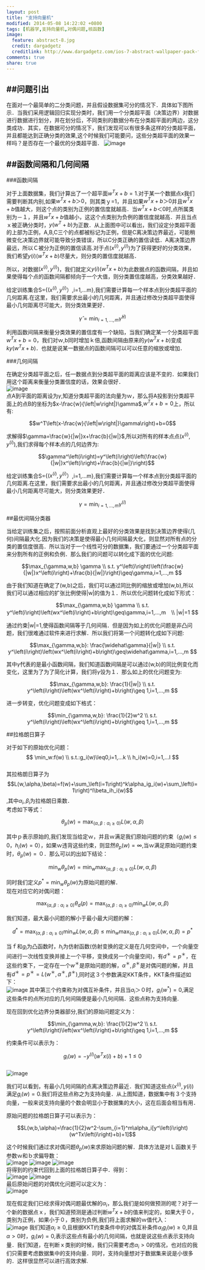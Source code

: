 ```yaml
---
layout: post
title: "支持向量机"
modified: 2014-05-08 14:22:02 +0800
tags: [机器学,支持向量机,对偶问题,核函数]
image:
  feature: abstract-8.jpg
  credit: dargadgetz
  creditlink: http://www.dargadgetz.com/ios-7-abstract-wallpaper-pack-for-iphone-5-and-ipod-touch-retina/
comments: true
share: true
---
```

##问题引出
--------------
在面对一个最简单的二分类问题，并且假设数据集可分的情况下．具体如下图所示．当我们采用逻辑回归实现分类时，我们用一个分类超平面（决策边界）对数据进行数据进行划分，并在划分后，不同类别的数据分布在分类超平面的两边，这分类成功．其实，在数据可分的情况下，我们发现可以有很多条这样的分类超平面，并且都能达到正确分类的效果,这个时候我们可能要问，这些分类超平面的效果一样吗？是否存在一个最优的分类超平面．
![image](../images/140508/1.png)

##函数间隔和几何间隔     
--------------

###函数间隔     

对于上面数据集，我们计算出了一个超平面$w^Tx+b=1$.对于某一个数据点x我们需要判断其内别,如果$w^Tx+b＞0$，则其类ｙ=1，并且如果$w^Tx+b＞0$并且$w^Tx+b$值越大，则这个点的类别为正例的置信度就越高．当$w^Tx+b＜0$时,点所属类别为－１，并且$w^Tx+b$值越小，这这个点类别为负例的置信度就越高．并且当点ｘ被正确分类时，$y(w^T+b)$为正数．从上面图中可以看出，我们设定分类超平面的上部为正例，A,B,C三个的点都被标记为正例，但是C离决策边界最近，可能稍微变化决策边界就可能导致分类错误，所以C分类正确的置信读低．A离决策边界最远，所以Ｃ被分为正例的置信读高.对于点$\left(x^\left(i\right),y^\left(i\right)\right)$为了获得更好的分类效果，我们希望$y\left(i\right)(w^Tx+b)$尽量大，则分类的置信度就越高．

所以，对数据$\left(x^\left(i\right),y^\left(i\right)\right)$，我们就定义$y\left(i\right)(w^Tx+b)$为此数据点的函数间隔，并且如果使得每个点的函数间隔都倾向于一个大值，则分类置信度越高，分类效果越好．   

给定训练集合S={($x^\left(i\right),y^\left(i\right)）$,i=1,...m},我们需要计算每一个样本点到分类超平面的几何距离.在这里，我们需要求出最小的几何距离，并且通过修改分类超平面使得最小几何距离尽可能大，则分类效果更好．     
     
$$\widehat{\gamma}=\min_{i=1,...,m}\widehat\gamma^\left(i\right)$$  

利用函数间隔来衡量分类效果的置信度有一个缺陷，当我们确定某一个分类超平面$w^Tx+b=0$，我们对ｗ,b同时增加ｋ倍,函数间隔由原来的$y\left(w^Tx+b\right)$变成$ky\left(w^Tx+b\right)$．也就是说某一数据点的函数间隔可以可以任意的缩放或增加．

###几何间隔      

在确定分类超平面之后，任一数据点到分类超平面的距离应该是不变的．如果我们用这个距离来衡量分类置信度的话，效果会很好．      
![image](../images/140508/2.png)    
点A到平面的距离设为$\gamma$,知道分类超平面的法向量为ｗ，那么将A投影到分类超平面上的点B的坐标为$x-\frac{w}{\left|w\right|}\gamma$,$w^Tx+b=0$上，所以有:        

$$w^T\left(x-\frac{w}{\left|w\right|}\gamma\right)+b=0$$        

求解得$\gamma=\frac{w}{|w|}x+\frac{b}{|w|}$,所以对所有的样本点点$\left(x^\left(i\right),y^\left(i\right)\right)$,我们求得每个样本点的几何边界为:      
 
$$\gamma^\left(i\right)=y^\left(i\right)\left(\frac{w}{|w|}x^\left(i\right)+\frac{b}{|w|}\right)$$      

给定训练集合S={($x^\left(i\right),y^\left(i\right)）$,i=1,...m},我们需要计算每一个样本点到分类超平面的几何距离.在这里，我们需要求出最小的几何距离，并且通过修改分类超平面使得最小几何距离尽可能大，则分类效果更好．        

$$\gamma=\min_{i=1,...,m}\gamma^\left(i\right)$$    

##最优间隔分类器    

当给定训练集之后，按照前面分析直观上最好的分类效果是找到决策边界使得(几何)间隔最大化.因为我们的决策是使得最小几何间隔最大化，则显然对所有点的分类的置信度很高．所以当对于一个线性可分的数据集，我们要通过一个分类超平面来分割所有的正例和负例．那么我们的问题可以转化成下面的优化问题:   

$$\max_{\gamma,w,b}   \gamma \\
 s.t.    y^\left(i\right)\left(\frac{w}{|w|}x^\left(i\right)+\frac{b}{|w|}\right)\geq\gamma,i=1,...,m
$$      

由于我们知道在确定了(w,b)之后，我们可以通过同比例的缩放或增加(w,b),所以我们可以通过相应的扩张比例使得|w|的值为１．所以优化问题转化成如下形式：     

$$\max_{\gamma,w,b}   \gamma \\
 s.t.    y^\left(i\right)\left(wx^\left(i\right)+b\right)\geq\gamma,i=1,...,m　\\
 |w|=1
$$  


通过约束|w|=1,使得函数间隔等于几何间隔．但是因为如上的优化问题是非凸问题，我们很难通过软件来进行求解．所以我们将第一个问题转化成如下问题:     

$$\max_{\gamma,w,b}:  \frac{\widehat\gamma}{|w|} \\
 s.t.    y^\left(i\right)\left(wx^\left(i\right)+b\right)\geq\widehat\gamma,i=1,...,m
$$      

其中$\widehat\gamma$代表的是最小函数间隔，我们知道函数间隔是可以通过(w,b)的同比例变化而变化，这里为了为了简化计算，我们将$\widehat\gamma$设为１．那么如上的优化问题变为:     

$$\max_{\gamma,w,b}:  \frac{1}{|w|} \\
 s.t.    y^\left(i\right)\left(wx^\left(i\right)+b\right)\geq 1,i=1,...,m
$$          

进一步转变，优化问题变成如下格式：       
     
$$\min_{\gamma,w,b}: \frac{1}{2}w^2 \\
 s.t.    y^\left(i\right)\left(wx^\left(i\right)+b\right)\geq 1,i=1,...,m
$$

##拉格朗日算子  

对于如下的原始优化问题：        
$$ \min_w:f(w) \\
s.t.:g_i(w)\leq0,i=1,...k  \\
h_i(w)=0,i=1,...l   
$$      
其拉格朗日算子为$$L(w,\alpha,\beta)=f(w)+\sum_\left(i=1\right)^k\alpha_ig_i(w)+\sum_\left(i=1\right)^l\beta_ih_i(w)$$,其中$\alpha_i,\beta_i$为拉格朗日乘数．        
考虑如下等式：     

$$\theta_p(w)=\max_\left(\alpha,\beta:\alpha_i\geq0\right)L(w,\alpha,\beta)$$    

其中ｐ表示原始的,我们发现当给定ｗ，并且ｗ满足我们原始问题的约束（$g_i(w)\leq0，h_i(w)=0$），如果ｗ违背这些约束，则显然$\theta_p(w)=\infty$,当ｗ满足原始问题约束时，$\theta_p(w)=０$．那么可以的出如下结论：  
       
$$\min_w\theta_p(w)=\min_w\max_\left(\alpha,\beta:\alpha_i\geq0\right)L(w,\alpha,\beta)$$       

同时我们定义$p^*=\min_w\theta_p(w)$为原始问题的解．     
现在对应它的对偶问题：     

$$\max_\left(\alpha,\beta:\alpha_i\geq0\right)\theta_d(p)=\max_\left(\alpha,\beta:\alpha_i\geq0\right)\min_wL(w,\alpha,\beta)$$     

我们知道，最大最小问题的解小于最小最大问题的解：     
   
$$d^*=\max_\left(\alpha,\beta:\alpha_i\geq0\right)\min_wL(w,\alpha,\beta)\leq\min_w\max_\left(\alpha,\beta:\alpha_i\geq0\right)L(w,\alpha,\beta)=p^*$$    

当ｆ和$g_i$为凸函数时，$h_i$为仿射函数(仿射变换的定义是在几何空间中，一个向量空间进行一次线性变换并接上一个平移，变换成另一个向量空间)，有$d^＊=p^＊$，在这些约束下，一定存在一个$w^＊$是原始问题的解，$\alpha^＊,\beta^＊$是对偶问题的解，并且有$d^＊=p^＊=L(w^＊,\alpha^＊,\beta^＊)$,同时这３个参数满足KKT条件，KKT条件描述如下：      
![image](../images/140508/3.png)
其中第三个约束称为对偶互补条件，并且当$a_i＞０$时，$g_i(w^*)=0$,满足这些条件的点所对应的几何间隔便是最小几何间隔．这些点称为支持向量.

现在回到优化边界分类器部分,我们的原始问题定义为：       
    
$$\min_{\gamma,w,b}: \frac{1}{2}w^2 \\
 s.t.    y^\left(i\right)\left(wx^\left(i\right)+b\right)\geq 1,i=1,...,m
$$          

约束条件可以表示为：        

$$g_i(w)=-y^\left(i\right)(w^Tx\left(i\right)+b)+1\leq0$$    
![image](../images/140508/4.png)    

我们可以看到，有最小几何间隔的点离决策边界最近．我们知道这些点$\left(x^\left(i\right),y\left(i\right)\right)$满足$g_i(w)=0$.我们将这些点称之为支持向量．从上图知道，数据集中有３个支持向量，一般来说支持向量的个数会明显小于数据集的大小，这在后面会相当有用．      

原始问题的拉格朗日算子可以表示为：      

$$L(w,b,\alpha)=\frac{1}{2}w^2-\sum_{i=1}^m\alpha_i[y^\left(i\right)(w^Tx\left(i\right)+b)+1]$$ 

这个时候我们通过求对偶问题$\theta_p(w)$来求原始问题的解．具体方法是对Ｌ函数关于参数ｗ和ｂ求偏导数：      
![image](../images/140508/5.png)
![image](../images/140508/6.png)
![image](../images/140508/7.png)        
将得到的约束代回到上面的拉格朗日算子中．得到：            
![image](../images/140508/8.png)
![image](../images/140508/9.png)        
最后原始问题的对偶优化问题可以定义为：              
![image](../images/140508/10.png)

现在假定我们已经求得对偶问题最优解的$\alpha_i$，那么我们是如何做预测的呢？对于一个新的数据点ｘ，我们知道预测是通过判断$w^Tx+b$的值来判定的，如果大于０，类别为正例，如果小于０，类别为负例,我们将上面求解的ｗ值代入：           
![image](../images/140508/11.png)
我们知道$\alpha_i\geq0$,且根据KKT约束条件中的对偶互补条件$\alpha_ig_i(w)\geq0$,并且$\alpha>0$时，$g_i(w)=0$,表示这些点有最小的几何间隔，也就是说这些点表示支持向量．我们知道，在判断ｘ类别的时候，我们只需要考虑$\alpha_i>0$的情况，也对应的我们只需要考虑数据集中的支持向量．同时，支持向量想对于数据集来说是小很多的．这样很显然可以进行高效求解.







